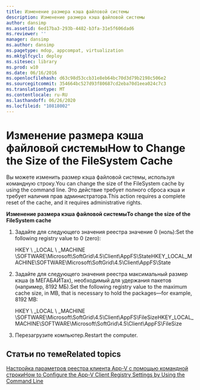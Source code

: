 ```yaml
---
title: Изменение размера кэша файловой системы
description: Изменение размера кэша файловой системы
author: dansimp
ms.assetid: 6ed17ba3-293b-4482-b3fa-31e5f606dad6
ms.reviewer: ''
manager: dansimp
ms.author: dansimp
ms.pagetype: mdop, appcompat, virtualization
ms.mktglfcycl: deploy
ms.sitesec: library
ms.prod: w10
ms.date: 06/16/2016
ms.openlocfilehash: d63c98d53ccb31e8eb64bc70d3d79b2198c506e2
ms.sourcegitcommit: 354664bc527d93f80687cd2eba70d1eea024c7c3
ms.translationtype: MT
ms.contentlocale: ru-RU
ms.lasthandoff: 06/26/2020
ms.locfileid: "10818002"
---
```

# <span data-ttu-id="a109d-103">Изменение размера кэша файловой системы</span><span class="sxs-lookup"><span data-stu-id="a109d-103">How to Change the Size of the FileSystem Cache</span></span>


<span data-ttu-id="a109d-104">Вы можете изменить размер кэша файловой системы, используя командную строку.</span><span class="sxs-lookup"><span data-stu-id="a109d-104">You can change the size of the FileSystem cache by using the command line.</span></span> <span data-ttu-id="a109d-105">Это действие требует полного сброса кэша и требует наличия прав администратора.</span><span class="sxs-lookup"><span data-stu-id="a109d-105">This action requires a complete reset of the cache, and it requires administrative rights.</span></span>

**<span data-ttu-id="a109d-106">Изменение размера кэша файловой системы</span><span class="sxs-lookup"><span data-stu-id="a109d-106">To change the size of the FileSystem cache</span></span>**

1.  <span data-ttu-id="a109d-107">Задайте для следующего значения реестра значение 0 (ноль):</span><span class="sxs-lookup"><span data-stu-id="a109d-107">Set the following registry value to 0 (zero):</span></span>

    <span data-ttu-id="a109d-108">HKEY \ _LOCAL \ _MACHINE \\SOFTWARE\\Microsoft\\SoftGrid\\4.5\\Client\\AppFS\\State</span><span class="sxs-lookup"><span data-stu-id="a109d-108">HKEY\_LOCAL\_MACHINE\\SOFTWARE\\Microsoft\\SoftGrid\\4.5\\Client\\AppFS\\State</span></span>

2.  <span data-ttu-id="a109d-109">Задайте для следующего значения реестра максимальный размер кэша (в МЕГАБАЙТах), необходимый для удержания пакетов (например, 8192 МБ).</span><span class="sxs-lookup"><span data-stu-id="a109d-109">Set the following registry value to the maximum cache size, in MB, that is necessary to hold the packages—for example, 8192 MB:</span></span>

    <span data-ttu-id="a109d-110">HKEY \ _LOCAL \ _MACHINE \\SOFTWARE\\Microsoft\\SoftGrid\\4.5\\Client\\AppFS\\FileSize</span><span class="sxs-lookup"><span data-stu-id="a109d-110">HKEY\_LOCAL\_MACHINE\\SOFTWARE\\Microsoft\\SoftGrid\\4.5\\Client\\AppFS\\FileSize</span></span>

3.  <span data-ttu-id="a109d-111">Перезагрузите компьютер.</span><span class="sxs-lookup"><span data-stu-id="a109d-111">Restart the computer.</span></span>

## <span data-ttu-id="a109d-112">Статьи по теме</span><span class="sxs-lookup"><span data-stu-id="a109d-112">Related topics</span></span>


[<span data-ttu-id="a109d-113">Настройка параметров реестра клиента App-V с помощью командной строки</span><span class="sxs-lookup"><span data-stu-id="a109d-113">How to Configure the App-V Client Registry Settings by Using the Command Line</span></span>](how-to-configure-the-app-v-client-registry-settings-by-using-the-command-line.md)

 

 





